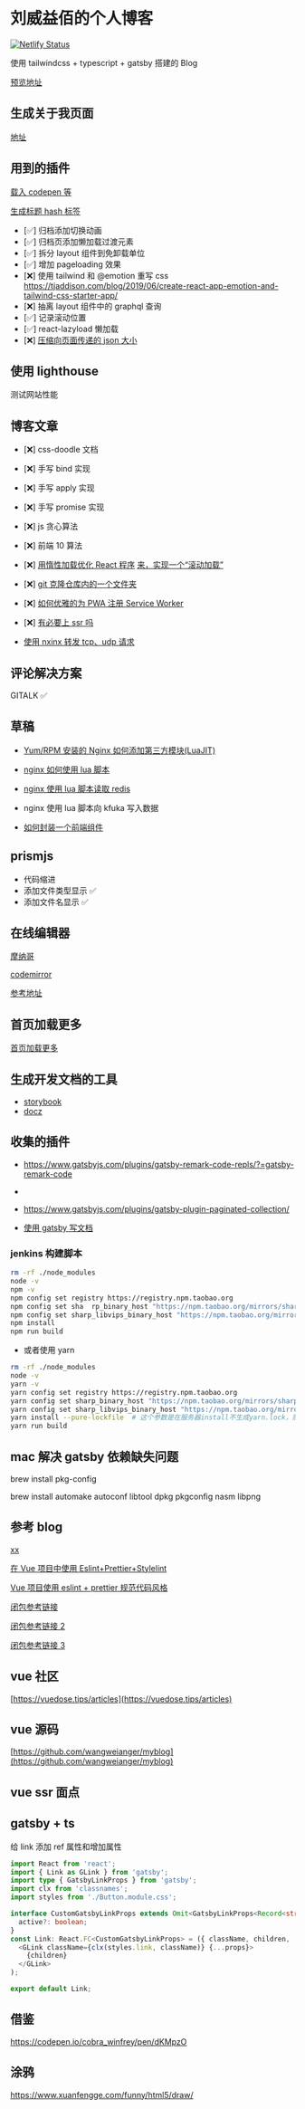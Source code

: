 # 刘威益佰的个人博客

[![Netlify Status](https://api.netlify.com/api/v1/badges/cdf3d0ab-748b-4d58-b365-b66beb6f4464/deploy-status)](https://app.netlify.com/sites/lwyb/deploys)

使用 tailwindcss + typescript + gatsby 搭建的 Blog

[预览地址](https://lwyb.me)

## 生成关于我页面

[地址](https://rahuldkjain.github.io/gh-profile-readme-generator/)

## 用到的插件

[载入 codepen 等](gatsby-remark-embedder)

[生成标题 hash 标签](gatsby-remark-autolink-headers)

- [✅] 归档添加切换动画
- [✅] 归档页添加懒加载过渡元素
- [✅] 拆分 layout 组件到免卸载单位
- [✅] 增加 pageloading 效果
- [❌] 使用 tailwind 和 @emotion 重写 css <https://tjaddison.com/blog/2019/06/create-react-app-emotion-and-tailwind-css-starter-app/>
- [❌] 抽离 layout 组件中的 graphql 查询
- [✅] 记录滚动位置
- [✅] react-lazyload 懒加载
- [❌] [压缩向页面传递的 json 大小](https://gersom.nl/post/reducing-gatsbys-page-preloading-bandwidth/)

## 使用 lighthouse

测试网站性能

## 博客文章

- [❌] css-doodle 文档
- [❌] 手写 bind 实现
- [❌] 手写 apply 实现
- [❌] 手写 promise 实现
- [❌] js 贪心算法
- [❌] 前端 10 算法
- [❌] [用惰性加载优化 React 程序](http://blog.yidengxuetang.com/post/201905/18/)
  [来，实现一个“滚动加载”](http://limoer.cc/2019/06/27/scrollload/s)

- [❌] [git 克隆仓库内的一个文件夹](https://blog.csdn.net/qq_36560161/article/details/78260532)

- [❌] [如何优雅的为 PWA 注册 Service Worker](https://zhuanlan.zhihu.com/p/28161855)
- [❌] [有必要上 ssr 吗](https://www.zhihu.com/question/308792091)
- [使用 nxinx 转发 tcp、udp 请求](https://blog.51cto.com/moerjinrong/2287680)

## 评论解决方案

GITALK ✅

## 草稿

- [Yum/RPM 安装的 Nginx 如何添加第三方模块(LuaJIT)](https://blog.csdn.net/weixin_34245749/article/details/92921021)

- [nginx 如何使用 lua 脚本](https://www.cnblogs.com/winss/p/13605087.html)

- [nginx 使用 lua 脚本读取 redis](https://my.oschina.net/u/1175305/blog/1799941)

- nginx 使用 lua 脚本向 kfuka 写入数据

- [如何封装一个前端组件](https://juejin.cn/post/6844903847874265101)

## prismjs

- 代码缩进
- 添加文件类型显示 ✅
- 添加文件名显示 ✅

## 在线编辑器

[摩纳哥](https://microsoft.github.io/monaco-editor/playground.html)

[codemirror](https://codemirror.net/6/docs/)

[参考地址](https://sq.163yun.com/blog/article/184733100361850880)

## 首页加载更多

[首页加载更多](https://www.erichowey.dev/writing/load-more-button-and-infinite-scroll-in-gatsby/)

## 生成开发文档的工具

- [storybook](https://storybook.js.org/)
- [docz](https://www.docz.site/docs/getting-started)

## 收集的插件

- <https://www.gatsbyjs.com/plugins/gatsby-remark-code-repls/?=gatsby-remark-code>
-
- <https://www.gatsbyjs.com/plugins/gatsby-plugin-paginated-collection/>

- [使用 gatsby 写文档](https://github.com/brainhubeu/gatsby-docs-kit)

### jenkins 构建脚本

```bash
rm -rf ./node_modules
node -v
npm -v
npm config set registry https://registry.npm.taobao.org
npm config set sha  rp_binary_host "https://npm.taobao.org/mirrors/sharp"
npm config set sharp_libvips_binary_host "https://npm.taobao.org/mirrors/sharp-libvips"
npm install
npm run build
```

- 或者使用 yarn

```bash
rm -rf ./node_modules
node -v
yarn -v
yarn config set registry https://registry.npm.taobao.org
yarn config set sharp_binary_host "https://npm.taobao.org/mirrors/sharp"
yarn config set sharp_libvips_binary_host "https://npm.taobao.org/mirrors/sharp-libvips"
yarn install --pure-lockfile  # 这个参数是在服务器install不生成yarn.lock，防止服务器和本地代码冲突
yarn run build
```

## mac 解决 gatsby 依赖缺失问题

brew install pkg-config

brew install automake autoconf libtool dpkg pkgconfig nasm libpng

## 参考 blog

[xx](https://luzhaoyang.com/zh/posts/dai-ma-gui-fan-zhi-li-jie-eslint-prettier-editorconfig.html#%E5%89%8D%E8%A8%80)

[在 Vue 项目中使用 Eslint+Prettier+Stylelint](https://segmentfault.com/a/1190000020168436)

[Vue 项目使用 eslint + prettier 规范代码风格](https://juejin.cn/post/6844903661726875656)

[闭包参考链接](https://segmentfault.com/a/1190000023425946)

[闭包参考链接 2](https://segmentfault.com/a/1190000023356598)

[闭包参考链接 3](https://zhuanlan.zhihu.com/p/37913276)

## vue 社区

[https://vuedose.tips/articles](https://vuedose.tips/articles)

## vue 源码

[https://github.com/wangweianger/myblog](https://github.com/wangweianger/myblog)

## vue ssr 面点

## gatsby + ts

给 link 添加 ref 属性和增加属性

```ts
import React from 'react';
import { Link as GLink } from 'gatsby';
import type { GatsbyLinkProps } from 'gatsby';
import clx from 'classnames';
import styles from './Button.module.css';

interface CustomGatsbyLinkProps extends Omit<GatsbyLinkProps<Record<string, unknown>>, 'ref'> {
  active?: boolean;
}
const Link: React.FC<CustomGatsbyLinkProps> = ({ className, children, ...props }) => (
  <GLink className={clx(styles.link, className)} {...props}>
    {children}
  </GLink>
);

export default Link;
```

## 借鉴

<https://codepen.io/cobra_winfrey/pen/dKMpzO>

## 涂鸦

https://www.xuanfengge.com/funny/html5/draw/

